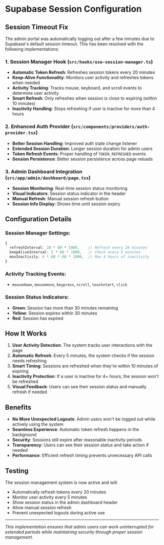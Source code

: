 # Supabase Session Configuration

## Session Timeout Fix

The admin portal was automatically logging out after a few minutes due to Supabase's default session timeout. This has been resolved with the following implementations:

### 1. **Session Manager Hook** (`src/hooks/use-session-manager.ts`)
- **Automatic Token Refresh**: Refreshes session tokens every 20 minutes
- **Keep-Alive Functionality**: Monitors user activity and refreshes tokens when needed
- **Activity Tracking**: Tracks mouse, keyboard, and scroll events to determine user activity
- **Smart Refresh**: Only refreshes when session is close to expiring (within 10 minutes)
- **Inactivity Handling**: Stops refreshing if user is inactive for more than 4 hours

### 2. **Enhanced Auth Provider** (`src/components/providers/auth-provider.tsx`)
- **Better Session Handling**: Improved auth state change listener
- **Extended Session Duration**: Longer session duration for admin users
- **Token Refresh Events**: Proper handling of `TOKEN_REFRESHED` events
- **Session Persistence**: Better session persistence across page reloads

### 3. **Admin Dashboard Integration** (`src/app/admin/dashboard/page.tsx`)
- **Session Monitoring**: Real-time session status monitoring
- **Visual Indicators**: Session status indicator in the header
- **Manual Refresh**: Manual session refresh button
- **Session Info Display**: Shows time until session expiry

## Configuration Details

### Session Manager Settings:
```typescript
{
  refreshInterval: 20 * 60 * 1000,    // Refresh every 20 minutes
  keepAliveInterval: 5 * 60 * 1000,   // Check every 5 minutes
  maxInactivity: 4 * 60 * 60 * 1000,  // Max 4 hours of inactivity
}
```

### Activity Tracking Events:
- `mousedown`, `mousemove`, `keypress`, `scroll`, `touchstart`, `click`

### Session Status Indicators:
- **Green**: Session has more than 30 minutes remaining
- **Yellow**: Session expires within 30 minutes
- **Red**: Session has expired

## How It Works

1. **User Activity Detection**: The system tracks user interactions with the page
2. **Automatic Refresh**: Every 5 minutes, the system checks if the session needs refreshing
3. **Smart Timing**: Sessions are refreshed when they're within 10 minutes of expiring
4. **Inactivity Protection**: If a user is inactive for 4+ hours, the session won't be refreshed
5. **Visual Feedback**: Users can see their session status and manually refresh if needed

## Benefits

- **No More Unexpected Logouts**: Admin users won't be logged out while actively using the system
- **Seamless Experience**: Automatic token refresh happens in the background
- **Security**: Sessions still expire after reasonable inactivity periods
- **Transparency**: Users can see their session status and take action if needed
- **Performance**: Efficient refresh timing prevents unnecessary API calls

## Testing

The session management system is now active and will:
- Automatically refresh tokens every 20 minutes
- Monitor user activity every 5 minutes
- Show session status in the admin dashboard header
- Allow manual session refresh
- Prevent unexpected logouts during active use

---

*This implementation ensures that admin users can work uninterrupted for extended periods while maintaining security through proper session management.*









